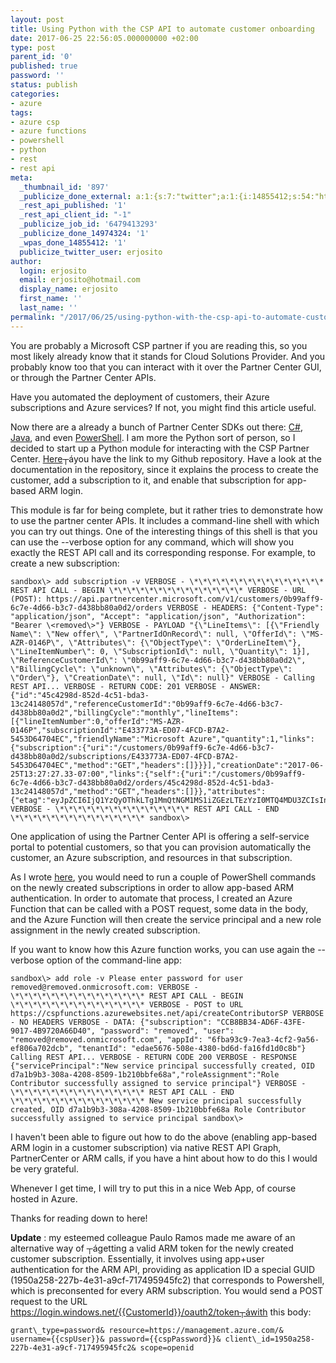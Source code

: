 ```yaml
---
layout: post
title: Using Python with the CSP API to automate customer onboarding
date: 2017-06-25 22:56:05.000000000 +02:00
type: post
parent_id: '0'
published: true
password: ''
status: publish
categories:
- azure
tags:
- azure csp
- azure functions
- powershell
- python
- rest
- rest api
meta:
  _thumbnail_id: '897'
  _publicize_done_external: a:1:{s:7:"twitter";a:1:{i:14855412;s:54:"https://twitter.com/erjosito/status/879095890941800449";}}
  _rest_api_published: '1'
  _rest_api_client_id: "-1"
  _publicize_job_id: '6479413293'
  _publicize_done_14974324: '1'
  _wpas_done_14855412: '1'
  publicize_twitter_user: erjosito
author:
  login: erjosito
  email: erjosito@hotmail.com
  display_name: erjosito
  first_name: ''
  last_name: ''
permalink: "/2017/06/25/using-python-with-the-csp-api-to-automate-customer-onboarding/"
---
```

You are probably a Microsoft CSP partner if you are reading this, so you most likely already know that it stands for Cloud Solutions Provider. And you probably know too that you can interact with it over the Partner Center GUI, or through the Partner Center APIs.

Have you automated the deployment of customers, their Azure subscriptions and Azure services? If not, you might find this article useful.

Now there are a already a bunch of Partner Center SDKs out there: [C#](https://github.com/PartnerCenterSamples/Commerce-API-DotNet), [Java](https://github.com/PartnerCenterSamples/Commerce-API-Java), and even [PowerShell](https://github.com/Microsoft/PartnerCenterPowerShellModule). I am more the Python sort of person, so I decided to start up a Python module for interacting with the CSP Partner Center. [Here](https://github.com/erjosito/CSPpython)┬áyou have the link to my Github repository. Have a look at the documentation in the repository, since it explains the process to create the customer, add a subscription to it, and enable that subscription for app-based ARM login.

This module is far for being complete, but it rather tries to demonstrate how to use the partner center APIs. It includes a command-line shell with which you can try out things. One of the interesting things of this shell is that you can use the --verbose option for any command, which will show you exactly the REST API call and its corresponding response. For example, to create a new subscription:

```
sandbox\> add subscription -v VERBOSE - \*\*\*\*\*\*\*\*\*\*\*\*\*\*\* REST API CALL - BEGIN \*\*\*\*\*\*\*\*\*\*\*\*\*\*\* VERBOSE - URL (POST): https://api.partnercenter.microsoft.com/v1/customers/0b99aff9-6c7e-4d66-b3c7-d438bb80a0d2/orders VERBOSE - HEADERS: {"Content-Type": "application/json", "Accept": "application/json", "Authorization": "Bearer \<removed\>"} VERBOSE - PAYLOAD "{\"LineItems\": [{\"Friendly Name\": \"New offer\", \"PartnerIdOnRecord\": null, \"OfferId\": \"MS-AZR-0146P\", \"Attributes\": {\"ObjectType\": \"OrderLineItem\"}, \"LineItemNumber\": 0, \"SubscriptionId\": null, \"Quantity\": 1}], \"ReferenceCustomerId\": \"0b99aff9-6c7e-4d66-b3c7-d438bb80a0d2\", \"BillingCycle\": \"unknown\", \"Attributes\": {\"ObjectType\": \"Order\"}, \"CreationDate\": null, \"Id\": null}" VERBOSE - Calling REST API... VERBOSE - RETURN CODE: 201 VERBOSE - ANSWER: {"id":"45c4298d-852d-4c51-bda3-13c24148057d","referenceCustomerId":"0b99aff9-6c7e-4d66-b3c7-d438bb80a0d2","billingCycle":"monthly","lineItems":[{"lineItemNumber":0,"offerId":"MS-AZR-0146P","subscriptionId":"E433773A-ED07-4FCD-B7A2-5453D64704EC","friendlyName":"Microsoft Azure","quantity":1,"links":{"subscription":{"uri":"/customers/0b99aff9-6c7e-4d66-b3c7-d438bb80a0d2/subscriptions/E433773A-ED07-4FCD-B7A2-5453D64704EC","method":"GET","headers":[]}}}],"creationDate":"2017-06-25T13:27:27.33-07:00","links":{"self":{"uri":"/customers/0b99aff9-6c7e-4d66-b3c7-d438bb80a0d2/orders/45c4298d-852d-4c51-bda3-13c24148057d","method":"GET","headers":[]}},"attributes":{"etag":"eyJpZCI6IjQ1YzQyOThkLTg1MmQtNGM1MS1iZGEzLTEzYzI0MTQ4MDU3ZCIsInZlcnNpb24iOjF9","objectType":"Order"}} VERBOSE - \*\*\*\*\*\*\*\*\*\*\*\*\*\*\* REST API CALL - END \*\*\*\*\*\*\*\*\*\*\*\*\*\*\* sandbox\>
```

One application of using the Partner Center API is offering a self-service portal to potential customers, so that you can provision automatically the customer, an Azure subscription, and resources in that subscription.

As I wrote [here](https://1138blog.wordpress.com/2017/05/10/automation-with-azure-csp-csp-and-arm-apis-authentication/), you would need to run a couple of PowerShell commands on the newly created subscriptions in order to allow app-based ARM authentication. In order to automate that process, I created an Azure Function that can be called with a POST request, some data in the body, and the Azure Function will then create the service principal and a new role assignment in the newly created subscription.

If you want to know how this Azure function works, you can use again the --verbose option of the command-line app:

```
sandbox\> add role -v Please enter password for user removed@removed.onmicrosoft.com: VERBOSE - \*\*\*\*\*\*\*\*\*\*\*\*\*\*\* REST API CALL - BEGIN \*\*\*\*\*\*\*\*\*\*\*\*\*\*\* VERBOSE - POST to URL https://cspfunctions.azurewebsites.net/api/createContributorSP VERBOSE - NO HEADERS VERBOSE - DATA: {"subscription": "CCB8BB34-AD6F-43FE-9017-4B9720A66D40", "password": "removed", "user": "removed@removed.onmicrosoft.com", "appId": "6fba93c9-7ea3-4cf2-9a56-ef806a702dcb", "tenantId": "edae5676-508e-4380-bd6d-fa16fd1d0c8b"} Calling REST API... VERBOSE - RETURN CODE 200 VERBOSE - RESPONSE {"servicePrincipal":"New service principal successfully created, OID d7a1b9b3-308a-4208-8509-1b210bbfe68a","roleAssignment":"Role Contributor successfully assigned to service principal"} VERBOSE - \*\*\*\*\*\*\*\*\*\*\*\*\*\*\* REST API CALL - END \*\*\*\*\*\*\*\*\*\*\*\*\*\*\* New service principal successfully created, OID d7a1b9b3-308a-4208-8509-1b210bbfe68a Role Contributor successfully assigned to service principal sandbox\>
```

I haven't been able to figure out how to do the above (enabling app-based ARM login in a customer subscription) via native REST API Graph, PartnerCenter or ARM calls, if you have a hint about how to do this I would be very grateful.

Whenever I get time, I will try to put this in a nice Web App, of course hosted in Azure.

Thanks for reading down to here!

**Update** : my esteemed colleague Paulo Ramos made me aware of an alternative way of ┬ágetting a valid ARM token for the newly created customer subscription. Essentially, it involves using app+user authentication for the ARM API, providing as application ID a special GUID (1950a258-227b-4e31-a9cf-717495945fc2) that corresponds to Powershell, which is preconsented for every ARM subscription. You would send a POST request to the URL https://login.windows.net/{{CustomerId}}/oauth2/token┬áwith this body:

```
grant\_type=password& resource=https://management.azure.com/& username={{cspUser}}& password={{cspPassword}}& client\_id=1950a258-227b-4e31-a9cf-717495945fc2& scope=openid
```

&nbsp;

